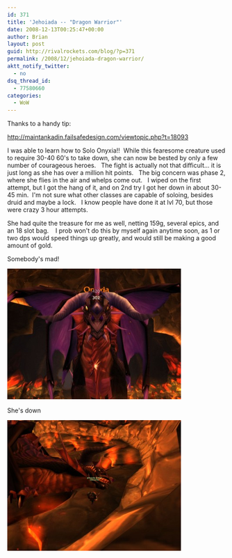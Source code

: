 ```yaml
---
id: 371
title: 'Jehoiada -- "Dragon Warrior"'
date: 2008-12-13T00:25:47+00:00
author: Brian
layout: post
guid: http://rivalrockets.com/blog/?p=371
permalink: /2008/12/jehoiada-dragon-warrior/
aktt_notify_twitter:
  - no
dsq_thread_id:
  - 77580660
categories:
  - WoW
---
```

Thanks to a handy tip:

<http://maintankadin.failsafedesign.com/viewtopic.php?t=18093>

I was able to learn how to Solo Onyxia!!  While this fearesome <sic> creature used to require 30-40 60's to take down, she can now be bested by only a few number of courageous <sic> heroes.   The fight is actually not that difficult... it is just long as she has over a million hit points.   The big concern was phase 2, where she flies in the air and whelps come out.   I wiped on the first attempt, but I got the hang of it, and on 2nd try I got her down in about 30-45 min.  I'm not sure what other classes are capable of soloing, besides druid and maybe a lock.   I know people have done it at lvl 70, but those were crazy 3 hour attempts.

She had quite the treasure for me as well, netting 159g, several epics, and an 18 slot bag.    I prob won't do this by myself again anytime soon, as 1 or two dps would speed things up greatly, and would still be making a good amount of gold.

Somebody's mad!

[<img class="alignnone size-medium wp-image-373" src="/content/2008/12/wowscrnshot_121108_232811-400x300.jpg" alt="" width="400" height="300" />](/content/2008/12/wowscrnshot_121108_232811.jpg)

She's down

[<img class="alignnone size-medium wp-image-372" src="/content/2008/12/wowscrnshot_121208_001652-400x300.jpg" alt="" width="400" height="300" />](/content/2008/12/wowscrnshot_121208_001652.jpg)